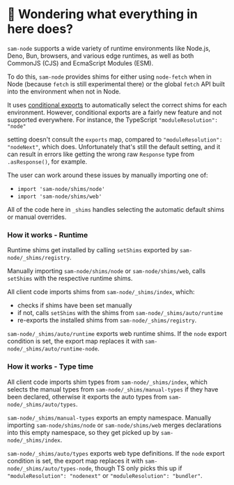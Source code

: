 # 👋 Wondering what everything in here does?

`sam-node` supports a wide variety of runtime environments like Node.js, Deno, Bun, browsers, and various
edge runtimes, as well as both CommonJS (CJS) and EcmaScript Modules (ESM).

To do this, `sam-node` provides shims for either using `node-fetch` when in Node (because `fetch` is still experimental there) or the global `fetch` API built into the environment when not in Node.

It uses [conditional exports](https://nodejs.org/api/packages.html#conditional-exports) to
automatically select the correct shims for each environment. However, conditional exports are a fairly new
feature and not supported everywhere. For instance, the TypeScript `"moduleResolution": "node"`

setting doesn't consult the `exports` map, compared to `"moduleResolution": "nodeNext"`, which does.
Unfortunately that's still the default setting, and it can result in errors like
getting the wrong raw `Response` type from `.asResponse()`, for example.

The user can work around these issues by manually importing one of:

- `import 'sam-node/shims/node'`
- `import 'sam-node/shims/web'`

All of the code here in `_shims` handles selecting the automatic default shims or manual overrides.

### How it works - Runtime

Runtime shims get installed by calling `setShims` exported by `sam-node/_shims/registry`.

Manually importing `sam-node/shims/node` or `sam-node/shims/web`, calls `setShims` with the respective runtime shims.

All client code imports shims from `sam-node/_shims/index`, which:

- checks if shims have been set manually
- if not, calls `setShims` with the shims from `sam-node/_shims/auto/runtime`
- re-exports the installed shims from `sam-node/_shims/registry`.

`sam-node/_shims/auto/runtime` exports web runtime shims.
If the `node` export condition is set, the export map replaces it with `sam-node/_shims/auto/runtime-node`.

### How it works - Type time

All client code imports shim types from `sam-node/_shims/index`, which selects the manual types from `sam-node/_shims/manual-types` if they have been declared, otherwise it exports the auto types from `sam-node/_shims/auto/types`.

`sam-node/_shims/manual-types` exports an empty namespace.
Manually importing `sam-node/shims/node` or `sam-node/shims/web` merges declarations into this empty namespace, so they get picked up by `sam-node/_shims/index`.

`sam-node/_shims/auto/types` exports web type definitions.
If the `node` export condition is set, the export map replaces it with `sam-node/_shims/auto/types-node`, though TS only picks this up if `"moduleResolution": "nodenext"` or `"moduleResolution": "bundler"`.
